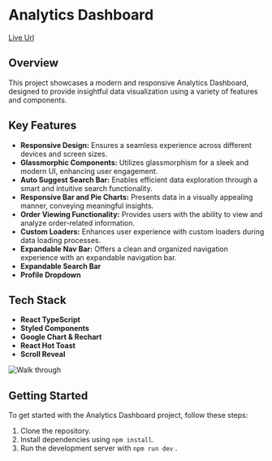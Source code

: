 # Analytics Dashboard
[Live Url](https://geepay-analytics-dashboard.onrender.com/)
## Overview
This project showcases a modern and responsive Analytics Dashboard, designed to provide insightful data visualization using a variety of features and components.
 
## Key Features
- **Responsive Design:** Ensures a seamless experience across different devices and screen sizes.
- **Glassmorphic Components:** Utilizes glassmorphism for a sleek and modern UI, enhancing user engagement.
- **Auto Suggest Search Bar:** Enables efficient data exploration through a smart and intuitive search functionality.
- **Responsive Bar and Pie Charts:** Presents data in a visually appealing manner, conveying meaningful insights.
- **Order Viewing Functionality:** Provides users with the ability to view and analyze order-related information.
- **Custom Loaders:** Enhances user experience with custom loaders during data loading processes.
- **Expandable Nav Bar:** Offers a clean and organized navigation experience with an expandable navigation bar.
- **Expandable Search Bar**
- **Profile Dropdown**

## Tech Stack
- **React TypeScript** 
- **Styled Components** 
- **Google Chart & Rechart** 
- **React Hot Toast** 
- **Scroll Reveal** 

![Walk through](/walkthru.gif)

## Getting Started
To get started with the Analytics Dashboard project, follow these steps:

1. Clone the repository.
2. Install dependencies using `npm install`.
3. Run the development server with `npm run dev` .